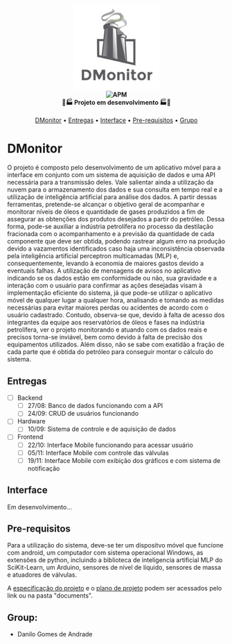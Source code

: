 <h4 align="center">
<img src="https://github.com/danilogoan/DMonitor/blob/main/icons/Logov2.jpg" width="200"><br>
	<img alt="APM" src="https://img.shields.io/apm/l/vim-mode"><br>
       🚧🏭 Projeto em desenvolvimento 🏭🚧
</h4>

<p align="center">
 <a href="#DMonitor">DMonitor</a> • 
 <a href="#Entregas">Entregas</a> • 
 <a href="#Interface">Interface</a> • 
 <a href="#Pre-requisitos">Pre-requisitos</a> • 
 <a href="#Grupo">Grupo</a>
</p>

# DMonitor
O projeto é composto pelo desenvolvimento de um aplicativo móvel para a interface em conjunto com um sistema de aquisição de dados e uma API necessária para a transmissão deles. Vale salientar ainda a utilização da nuvem para o armazenamento dos dados e sua consulta em tempo real e a utilização de inteligência artificial para análise dos dados.
A partir dessas ferramentas, pretende-se alcançar o objetivo geral de acompanhar e monitorar níveis de óleos e quantidade de gases produzidos a fim de assegurar as obtenções dos produtos desejados a partir do petróleo. Dessa forma, pode-se auxiliar a indústria petrolífera no processo da destilação fracionada com o acompanhamento e a previsão da quantidade de cada componente que deve ser obtida, podendo rastrear algum erro na produção devido a vazamentos identificados caso haja uma inconsistência observada pela inteligência artificial perceptron multicamadas (MLP) e, consequentemente, levando à economia de maiores gastos devido a eventuais falhas. 
A utilização de mensagens de avisos no aplicativo indicando se os dados estão em conformidade ou não, sua gravidade e a interação com o usuário para confirmar as ações desejadas visam à implementação eficiente do sistema, já que pode-se utilizar o aplicativo móvel de qualquer lugar a qualquer hora, analisando e tomando as medidas necessárias para evitar maiores perdas ou acidentes de acordo com o usuário cadastrado.
Contudo, observa-se que, devido à falta de acesso dos integrantes da equipe aos reservatórios de óleos e fases na indústria petrolífera, ver o projeto monitorando e atuando com os dados reais e precisos torna-se inviável, bem como devido à falta de precisão dos equipamentos utilizados. Além disso, não se sabe com exatidão a fração de cada parte que é obtida do petróleo para conseguir montar o cálculo do sistema.


## Entregas
- [ ] Backend
  - [ ] 27/08: Banco de dados funcionando com a API
  - [ ] 24/09: CRUD de usuários funcionando
- [ ] Hardware
  - [ ] 10/09: Sistema de controle e de aquisição de dados
- [ ] Frontend
  - [ ] 22/10: Interface Mobile funcionando para acessar usuário
  - [ ] 05/11: Interface Mobile com controle das válvulas
  - [ ] 19/11: Interface Mobile com exibição dos gráficos e com sistema de notificação

## Interface
Em desenvolvimento...

## Pre-requisitos
Para a utilização do sistema, deve-se ter um dispositvo móvel que funcione com android, um computador com sistema operacional Windows, as extensões de python, incluindo a biblioteca de inteligencia artificial MLP do SciKit-Learn, um Arduino, sensores de nível de líquido, sensores de massa e atuadores de válvulas.

A [especificação do projeto](https://github.com/danilogoan/DMonitor/blob/main/documents/EspecificacaoProjeto-DMonitor.docx.pdf) e o [plano de projeto](https://github.com/danilogoan/DMonitor/blob/main/documents/Plano%20de%20Projeto%20-%20DMonitor.pdf) podem ser acessados pelo link ou na pasta "documents".

## Group:

- Danilo Gomes de Andrade
